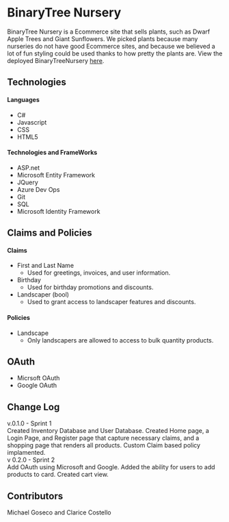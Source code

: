 # BinaryTree Nursery
BinaryTree Nursery is a Ecommerce site that sells plants, such as Dwarf Apple Trees and Giant Sunflowers. We picked plants because many nurseries do not have good Ecommerce sites, and because we believed a lot of fun styling could be used thanks to how pretty the plants are. View the deployed BinaryTreeNursery [here](https://binarytreenursery.azurewebsites.net/).


## Technologies
#### Languages
- C#
- Javascript
- CSS
- HTML5
#### Technologies and FrameWorks
- ASP.net
- Microsoft Entity Framework
- JQuery
- Azure Dev Ops
- Git
- SQL
- Microsoft Identity Framework

## Claims and Policies
#### Claims
- First and Last Name
	- Used for greetings, invoices, and user information.
- Birthday
	- Used for birthday promotions and discounts. 
- Landscaper (bool) 
	- Used to grant access to landscaper features and discounts.

#### Policies
- Landscape
	- Only landscapers are allowed to access to bulk quantity products.

## OAuth
- Micrsoft OAuth
- Google OAuth

## Change Log
v.0.1.0 - Sprint 1  
	Created Inventory Database and User Database. Created Home page, a Login Page, and Register page that capture necessary claims, and a shopping page that renders all products. Custom Claim based policy implamented.   
v 0.2.0 - Sprint 2  
    Add OAuth using Microsoft and Google. Added the ability for users to add products to card. Created cart view. 
## Contributors
Michael Goseco and Clarice Costello
